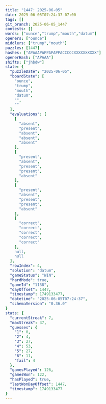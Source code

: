 ```yaml
---
title: "1447: 2025-06-05"
date: 2025-06-05T07:24:37-07:00
tags: []
git_branch: 2025-06-05_1447
contests: []
words: ["ounce","trump","mouth","datum"]
openers: ["ounce"]
middlers: ["trump","mouth"]
puzzles: [1447]
hashes: ["APAAAPAPPAPAPPACCCCCXXXXXXXXXX"]
openerHash: ["APAAA"]
shifts: ["jhbdw"]
state: {
  "puzzleDate": "2025-06-05",
  "boardState": [
    "ounce",
    "trump",
    "mouth",
    "datum",
    "",
    ""
  ],
  "evaluations": [
    [
      "absent",
      "present",
      "absent",
      "absent",
      "absent"
    ],
    [
      "present",
      "absent",
      "present",
      "present",
      "absent"
    ],
    [
      "present",
      "absent",
      "present",
      "present",
      "absent"
    ],
    [
      "correct",
      "correct",
      "correct",
      "correct",
      "correct"
    ],
    null,
    null
  ],
  "rowIndex": 4,
  "solution": "datum",
  "gameStatus": "WIN",
  "hardMode": true,
  "gameId": "1138",
  "dayOffset": 1447,
  "timestamp": 1749133477,
  "datetime": "2025-06-05T07:24:37",
  "schemaVersion": "0.36.0"
}
stats: {
  "currentStreak": 7,
  "maxStreak": 37,
  "guesses": {
    "1": 0,
    "2": 4,
    "3": 27,
    "4": 53,
    "5": 27,
    "6": 11,
    "fail": 4
  },
  "gamesPlayed": 126,
  "gamesWon": 122,
  "hasPlayed": true,
  "lastWonDayOffset": 1447,
  "timestamp": 1749133477
}
---
```

<!-- more -->
